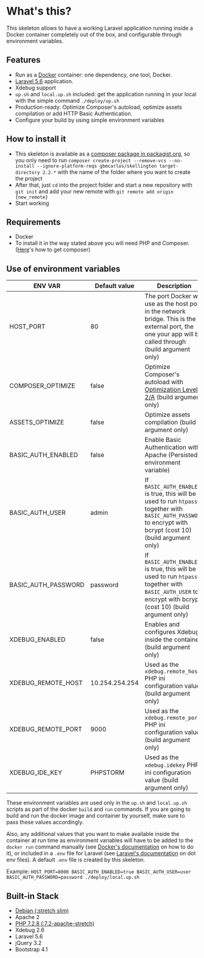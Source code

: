 # What's this?
This skeleton allows to have a working Laravel application running inside a Docker container completely out of the box, and configurable through environment variables.

## Features
* Run as a [Docker](https://docs.docker.com/) container: one dependency, one tool, Docker.
* [Laravel 5.6](https://laravel.com/docs/5.6) application.
* Xdebug support
* `up.sh` and `local.up.sh` included: get the application running in your local with the simple command `./deploy/up.sh`
* Production-ready: Optimize Composer's autoload, optimize assets compilation or add HTTP Basic Authentication.
* Configure your build by using simple environment variables

## How to install it
* This skeleton is available as a [composer package in packagist.org](https://packagist.org/packages/gbmcarlos/skellington), so you only need to run `composer create-project --remove-vcs --no-install --ignore-platform-reqs gbmcarlos/skellington target-directory 2.2.*` with the name of the folder where you want to create the project
* After that, just `cd` into the project folder and start a new repository with `git init` and add your new remote with `git remote add origin {new_remote}`
* Start working

## Requirements
* Docker
* To install it in the way stated above you will need PHP and Composer. ([Here](https://getcomposer.org/download/)'s how to get composer)

## Use of environment variables
|       ENV VAR        |  Default value | Description |
| -------------------- | -------------- | ----------- |
| HOST_PORT            | 80             | The port Docker will use as the host port in the network bridge. This is the external port, the one your app will be called through (build argument only) |
| COMPOSER_OPTIMIZE    | false          | Optimize Composer's autoload with [Optimization Level 2/A](https://getcomposer.org/doc/articles/autoloader-optimization.md#optimization-level-2-a-authoritative-class-maps) (build argument only) |
| ASSETS_OPTIMIZE      | false          | Optimize assets compilation (build argument only) |
| BASIC_AUTH_ENABLED   | false          | Enable Basic Authentication with Apache (Persisted environment variable) |
| BASIC_AUTH_USER      | admin          | If `BASIC_AUTH_ENABLED` is true, this will be used to run `htpasswd` together with `BASIC_AUTH_PASSWORD` to encrypt with bcrypt (cost 10) (build argument only) |
| BASIC_AUTH_PASSWORD  | password       | If `BASIC_AUTH_ENABLED` is true, this will be used to run `htpasswd` together with `BASIC_AUTH_USER` to encrypt with bcrypt (cost 10) (build argument only) |
| XDEBUG_ENABLED       | false          | Enables and configures Xdebug inside the container (build argument only) |
| XDEBUG_REMOTE_HOST   | 10.254.254.254 | Used as the `xdebug.remote_host` PHP ini configuration value (build argument only) |
| XDEBUG_REMOTE_PORT   | 9000           | Used as the `xdebug.remote_port` PHP ini configuration value (build argument only) |
| XDEBUG_IDE_KEY       | PHPSTORM       | Used as the `xdebug.idekey` PHP ini configuration value (build argument only) |

These environment variables are used only in the `up.sh` and `local.up.sh` scripts as part of the docker `build` and `run` commands. If you are going to build and run the docker image and container by yourself, make sure to pass these values accordingly.

Also, any additional values that you want to make available inside the container at run time as environment variables will have to be added to the `docker run` command manually (see [Docker's documentation](https://docs.docker.com/engine/reference/run/#env-environment-variables) on how to do it), or included in a `.env` file for Laravel (see [Laravel's documentation](https://laravel.com/docs/5.6/configuration#environment-configuration) on dot env files). A default `.env` file is created by this skeleton. 

Example:
`HOST_PORT=8000 BASIC_AUTH_ENABLED=true BASIC_AUTH_USER=user BASIC_AUTH_PASSWORD=password ./deploy/local.up.sh`

## Built-in Stack
* [Debian (:stretch slim)](https://hub.docker.com/_/debian/)
* Apache 2
* [PHP 7.2.8 (:7.2-apache-stretch)](https://hub.docker.com/_/php/)
* Xdebug 2.6
* Laravel 5.6
* jQuery 3.2
* Bootstrap 4.1
